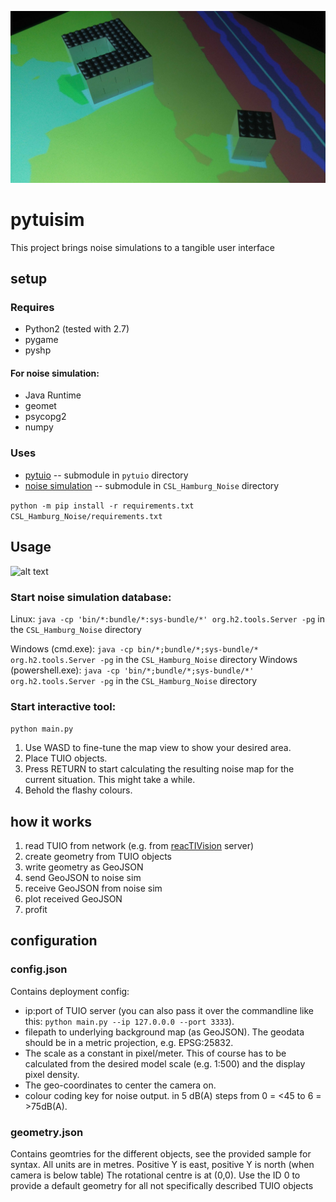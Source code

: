 ![alt text](docs/imagetop.jpg "pytuisim in action")

# pytuisim

This project brings noise simulations to a tangible user interface

## setup

### Requires
* Python2 (tested with 2.7)
* pygame
* pyshp
#### For noise simulation:
* Java Runtime
* geomet
* psycopg2
* numpy


### Uses
* [pytuio](https://github.com/luftj/pytuio) -- submodule in ```pytuio``` directory
* [noise simulation](https://github.com/CityScope/CSL_Hamburg_Noise) -- submodule in ```CSL_Hamburg_Noise``` directory
  

```python -m pip install -r requirements.txt CSL_Hamburg_Noise/requirements.txt```

## Usage

![alt text](docs/chart-setup01.PNG "setup overview")

### Start noise simulation database:
Linux: ```java -cp 'bin/*:bundle/*:sys-bundle/*' org.h2.tools.Server -pg``` in the ```CSL_Hamburg_Noise``` directory

Windows (cmd.exe): ```java -cp bin/*;bundle/*;sys-bundle/* org.h2.tools.Server -pg``` in the ```CSL_Hamburg_Noise``` directory
Windows (powershell.exe): ```java -cp 'bin/*;bundle/*;sys-bundle/*' org.h2.tools.Server -pg``` in the ```CSL_Hamburg_Noise``` directory

### Start interactive tool:
``` python main.py ```

1. Use WASD to fine-tune the map view to show your desired area.
2. Place TUIO objects.
3. Press RETURN to start calculating the resulting noise map for the current situation. This might take a while.
4. Behold the flashy colours.

## how it works

1. read TUIO from network (e.g. from [reacTIVision](http://reactivision.sourceforge.net/#files) server)
2. create geometry from TUIO objects
3. write geometry as GeoJSON
4. send GeoJSON to noise sim
5. receive GeoJSON from noise sim
6. plot received GeoJSON
7. profit

## configuration

### config.json
Contains deployment config: 
* ip:port of TUIO server (you can also pass it over the commandline like this: ```python main.py --ip 127.0.0.0 --port 3333```).
* filepath to underlying background map (as GeoJSON). The geodata should be in a metric projection, e.g. EPSG:25832.
* The scale as a constant in pixel/meter. This of course has to be calculated from the desired model scale (e.g. 1:500) and the display pixel density.
* The geo-coordinates to center the camera on.
* colour coding key for noise output. in 5 dB(A) steps from 0 = <45 to 6 = >75dB(A).

### geometry.json
Contains geomtries for the different objects, see the provided sample for syntax. All units are in metres. Positive Y is east, positive Y is north (when camera is below table)
The rotational centre is at (0,0).
Use the ID 0 to provide a default geometry for all not specifically described TUIO objects